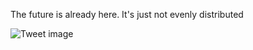 The future is already here. It's just not evenly distributed


![Tweet image](/asset/crosspoast/FmmVJT6agAM9r7d.jpg)

